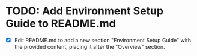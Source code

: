 # TODO: Add Environment Setup Guide to README.md

- [x] Edit README.md to add a new section "Environment Setup Guide" with the provided content, placing it after the "Overview" section.
